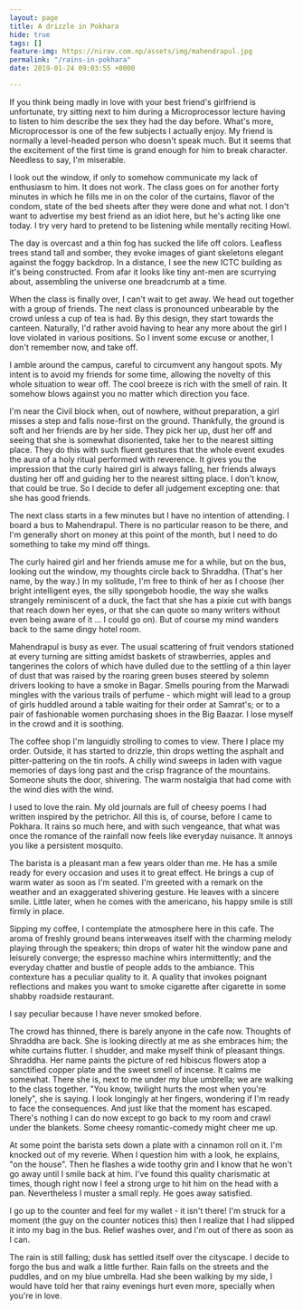 ```yaml
---
layout: page
title: A drizzle in Pokhara
hide: true
tags: []
feature-img: https://nirav.com.np/assets/img/mahendrapul.jpg
permalink: "/rains-in-pokhara"
date: 2019-01-24 09:03:55 +0000

---
```

If you think being madly in love with your best friend's girlfriend is unfortunate, try sitting next to him during a Microprocessor lecture having to listen to him describe the sex they had the day before. What's more, Microprocessor is one of the few subjects I actually enjoy. My friend is normally a level-headed person who doesn't speak much. But it seems that the excitement of the first time is grand enough for him to break character. Needless to say, I'm miserable.

I look out the window, if only to somehow communicate my lack of enthusiasm to him. It does not work. The class goes on for another forty minutes in which he fills me in on the color of the curtains, flavor of the condom, state of the bed sheets after they were done and what not. I don't want to advertise my best friend as an idiot here, but he's acting like one today. I try very hard to pretend to be listening while mentally reciting Howl.

The day is overcast and a thin fog has sucked the life off colors. Leafless trees stand tall and somber, they evoke images of giant skeletons elegant against the foggy backdrop. In a distance, I see the new ICTC building as it's being constructed. From afar it looks like tiny ant-men are scurrying about, assembling the universe one breadcrumb at a time.

When the class is finally over, I can't wait to get away. We head out together with a group of friends. The next class is pronounced unbearable by the crowd unless a cup of tea is had. By this design, they start towards the canteen. Naturally, I'd rather avoid having to hear any more about the girl I love violated in various positions. So I invent some excuse or another, I don't remember now, and take off.

I amble around the campus, careful to circumvent any hangout spots. My intent is to avoid my friends for some time, allowing the novelty of this whole situation to wear off. The cool breeze is rich with the smell of rain. It somehow blows against you no matter which direction you face.

I'm near the Civil block when, out of nowhere, without preparation, a girl misses a step and falls nose-first on the ground. Thankfully, the ground is soft and her friends are by her side. They pick her up, dust her off and seeing that she is somewhat disoriented, take her to the nearest sitting place. They do this with such fluent gestures that the whole event exudes the aura of a holy ritual performed with reverence. It gives you the impression that the curly haired girl is always falling, her friends always dusting her off and guiding her to the nearest sitting place. I don't know, that could be true. So I decide to defer all judgement excepting one: that she has good friends.

The next class starts in a few minutes but I have no intention of attending. I board a bus to Mahendrapul. There is no particular reason to be there, and I'm generally short on money at this point of the month, but I need to do something to take my mind off things.

The curly haired girl and her friends amuse me for a while, but on the bus, looking out the window, my thoughts circle back to Shraddha. (That's her name, by the way.) In my solitude, I'm free to think of her as I choose (her bright intelligent eyes, the silly spongebob hoodie, the way she walks strangely reminiscent of a duck, the fact that she has a pixie cut with bangs that reach down her eyes, or that she can quote so many writers without even being aware of it ... I could go on). But of course my mind wanders back to the same dingy hotel room.

Mahendrapul is busy as ever. The usual scattering of fruit vendors stationed at every turning are sitting amidst baskets of strawberries, apples and tangerines the colors of which have dulled due to the settling of a thin layer of dust that was raised by the roaring green buses steered by solemn drivers looking to have a smoke in Bagar. Smells pouring from the Marwadi mingles with the various trails of perfume - which might will lead to a group of girls huddled around a table waiting for their order at Samrat's; or to a pair of fashionable women purchasing shoes in the Big Baazar. I lose myself in the crowd and it is soothing.

The coffee shop I'm languidly strolling to comes to view. There I place my order. Outside, it has started to drizzle, thin drops wetting the asphalt and pitter-pattering on the tin roofs. A chilly wind sweeps in laden with vague memories of days long past and the crisp fragrance of the mountains. Someone shuts the door, shivering. The warm nostalgia that had come with the wind dies with the wind.

I used to love the rain. My old journals are full of cheesy poems I had written inspired by the petrichor. All this is, of course, before I came to Pokhara. It rains so much here, and with such vengeance, that what was once the romance of the rainfall now feels like everyday nuisance. It annoys you like a persistent mosquito.

The barista is a pleasant man a few years older than me. He has a smile ready for every occasion and uses it to great effect. He brings a cup of warm water as soon as I'm seated. I'm greeted with a remark on the weather and an exaggerated shivering gesture. He leaves with a sincere smile. Little later, when he comes with the americano, his happy smile is still firmly in place.

Sipping my coffee, I contemplate the atmosphere here in this cafe. The aroma of freshly ground beans interweaves itself with the charming melody playing through the speakers; thin drops of water hit the window pane and leisurely converge; the espresso machine whirs intermittently; and the everyday chatter and bustle of people adds to the ambiance. This contexture has a peculiar quality to it. A quality that invokes poignant reflections and makes you want to smoke cigarette after cigarette in some shabby roadside restaurant.

I say peculiar because I have never smoked before.

The crowd has thinned, there is barely anyone in the cafe now. Thoughts of Shraddha are back. She is looking directly at me as she embraces him; the white curtains flutter. I shudder, and make myself think of pleasant things. Shraddha. Her name paints the picture of red hibiscus flowers atop a sanctified copper plate and the sweet smell of incense. It calms me somewhat. There she is, next to me under my blue umbrella; we are walking to the class together. "You know, twilight hurts the most when you're lonely", she is saying. I look longingly at her fingers, wondering if I'm ready to face the consequences. And just like that the moment has escaped. There's nothing I can do now except to go back to my room and crawl under the blankets. Some cheesy romantic-comedy might cheer me up.

At some point the barista sets down a plate with a cinnamon roll on it. I'm knocked out of my reverie. When I question him with a look, he explains, "on the house". Then he flashes a wide toothy grin and I know that he won't go away until I smile back at him. I've found this quality charismatic at times, though right now I feel a strong urge to hit him on the head with a pan. Nevertheless I muster a small reply. He goes away satisfied.

I go up to the counter and feel for my wallet - it isn't there! I'm struck for a moment (the guy on the counter notices this) then I realize that I had slipped it into my bag in the bus. Relief washes over, and I'm out of there as soon as I can.

The rain is still falling; dusk has settled itself over the cityscape. I decide to forgo the bus and walk a little further. Rain falls on the streets and the puddles, and on my blue umbrella. Had she been walking by my side, I would have told her that rainy evenings hurt even more, specially when you're in love.